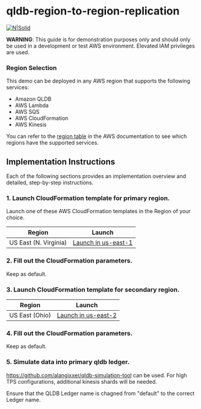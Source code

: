 # qldb-region-to-region-replication

[![N|Solid](https://d1.awsstatic.com/r2018/h/99Product-Page-Diagram_AWS-Quantum.f03953678ba33a2d1b12aee6ee530e45507e7ac9.png)](https://aws.amazon.com/qldb/)

**WARNING**: This guide is for demonstration purposes only and should only be used in a development or test AWS environment. Elevated IAM privileges are used.

### Region Selection

This demo can be deployed in any AWS region that supports the following services:

- Amazon QLDB
- AWS Lambda
- AWS SQS
- AWS CloudFormation
- AWS Kinesis

You can refer to the [region table](https://aws.amazon.com/about-aws/global-infrastructure/regional-product-services/) in the AWS documentation to see which regions have the supported services.


## Implementation Instructions

Each of the following sections provides an implementation overview and detailed, step-by-step instructions.

### 1. Launch CloudFormation template for primary region.

Launch one of these AWS CloudFormation templates in the Region of your choice.

Region| Launch
------|-----
US East (N. Virginia) | [Launch in us-east-1](https://console.aws.amazon.com/cloudformation/home?region=us-east-1#/stacks/quickcreate?templateUrl=https%3A%2F%2Fqldb-streaming-lab-us-east-1.s3.amazonaws.com%2Fdev%2Fcfn_templates%2Fqldb-dr-primary-region.yml&stackName=qldb-region-to-region&param_KinesisStreamName=RegionStream&param_QLDBLedgerName=region-to-region&param_ReplicationRegion=us-east-2)

### 2. Fill out the CloudFormation parameters.

Keep as default.

### 3. Launch CloudFormation template for secondary region.

Region| Launch
------|-----
US East (Ohio) | [Launch in us-east-2](https://console.aws.amazon.com/cloudformation/home?region=us-east-2#/stacks/quickcreate?templateUrl=https%3A%2F%2Fqldb-streaming-lab-us-east-2.s3.amazonaws.com%2Fdev%2Fcfn_templates%2Fqldb-dr-secondary-region.yml&stackName=qldb-region-to-region&param_KinesisStreamName=RegionStream&param_QLDBLedgerName=region-to-region)

### 4. Fill out the CloudFormation parameters.

Keep as default.

### 5. Simulate data into primary qldb ledger.

https://github.com/alangixxer/qldb-simulation-tool can be used. For high TPS configurations, additional kinesis shards will be needed.

Ensure that the QLDB Ledger name is chagned from "default" to the correct Ledger name.
